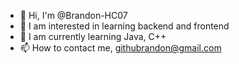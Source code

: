 - 👋 Hi, I'm @Brandon-HC07
- 👀 I am interested in learning backend and frontend
- 🌱 I am currently learning Java, C++
- 📫 How to contact me, githubrandon@gmail.com
<!---
Brandon-HC07/Brandon-HC07 is a ✨ special ✨ repository because its `README.md` (this file) appears on your GitHub profile.
You can click the Preview link to take a look at your changes.
--->
